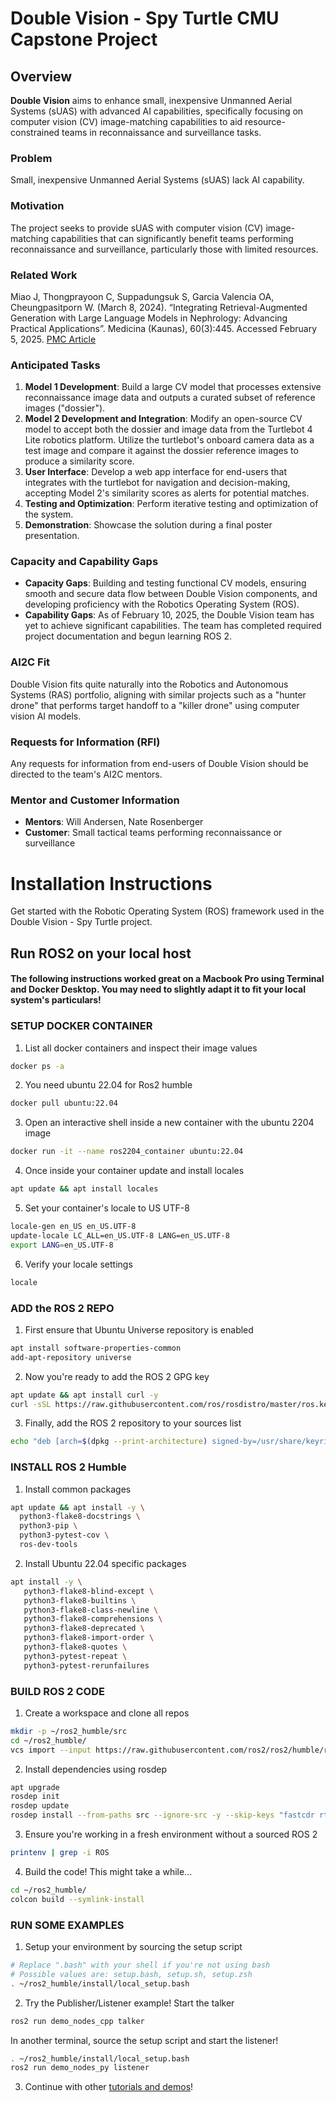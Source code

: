 # Double Vision - Spy Turtle CMU Capstone Project

## Overview

**Double Vision** aims to enhance small, inexpensive Unmanned Aerial Systems (sUAS) with advanced AI capabilities, specifically focusing on computer vision (CV) image-matching capabilities to aid resource-constrained teams in reconnaissance and surveillance tasks.

### Problem

Small, inexpensive Unmanned Aerial Systems (sUAS) lack AI capability.

### Motivation

The project seeks to provide sUAS with computer vision (CV) image-matching capabilities that can significantly benefit teams performing reconnaissance and surveillance, particularly those with limited resources.

### Related Work

Miao J, Thongprayoon C, Suppadungsuk S, Garcia Valencia OA, Cheungpasitporn W. (March 8, 2024). “Integrating Retrieval-Augmented Generation with Large Language Models in Nephrology: Advancing Practical Applications”. Medicina (Kaunas), 60(3):445. Accessed February 5, 2025. [PMC Article](https://pmc.ncbi.nlm.nih.gov/articles/PMC10972059/)

### Anticipated Tasks

1. **Model 1 Development**: Build a large CV model that processes extensive reconnaissance image data and outputs a curated subset of reference images ("dossier").
2. **Model 2 Development and Integration**: Modify an open-source CV model to accept both the dossier and image data from the Turtlebot 4 Lite robotics platform. Utilize the turtlebot's onboard camera data as a test image and compare it against the dossier reference images to produce a similarity score.
3. **User Interface**: Develop a web app interface for end-users that integrates with the turtlebot for navigation and decision-making, accepting Model 2's similarity scores as alerts for potential matches.
4. **Testing and Optimization**: Perform iterative testing and optimization of the system.
5. **Demonstration**: Showcase the solution during a final poster presentation.

### Capacity and Capability Gaps

- **Capacity Gaps**: Building and testing functional CV models, ensuring smooth and secure data flow between Double Vision components, and developing proficiency with the Robotics Operating System (ROS).
- **Capability Gaps**: As of February 10, 2025, the Double Vision team has yet to achieve significant capabilities. The team has completed required project documentation and begun learning ROS 2.

### AI2C Fit

Double Vision fits quite naturally into the Robotics and Autonomous Systems (RAS) portfolio, aligning with similar projects such as a "hunter drone" that performs target handoff to a "killer drone" using computer vision AI models.

### Requests for Information (RFI)

Any requests for information from end-users of Double Vision should be directed to the team's AI2C mentors.

### Mentor and Customer Information

- **Mentors**: Will Andersen, Nate Rosenberger
- **Customer**: Small tactical teams performing reconnaissance or surveillance


# Installation Instructions
Get started with the Robotic Operating System (ROS) framework used in the Double Vision - Spy Turtle project. 

## Run ROS2 on your local host
#### The following instructions worked great on a Macbook Pro using Terminal and Docker Desktop. You may need to slightly adapt it to fit your local system's particulars!

### SETUP DOCKER CONTAINER
1. List all docker containers and inspect their image values
```bash
docker ps -a
```
2. You need ubuntu 22.04 for Ros2 humble
```bash
docker pull ubuntu:22.04
```
3. Open an interactive shell inside a new container with the ubuntu 2204 image
```bash
docker run -it --name ros2204_container ubuntu:22.04
```
4. Once inside your container update and install locales
```bash
apt update && apt install locales
```
5. Set your container's locale to US UTF-8
```bash
locale-gen en_US en_US.UTF-8
update-locale LC_ALL=en_US.UTF-8 LANG=en_US.UTF-8
export LANG=en_US.UTF-8
```
6. Verify your locale settings
```bash
locale
```
### ADD the ROS 2 REPO
1. First ensure that Ubuntu Universe repository is enabled
```bash
apt install software-properties-common
add-apt-repository universe
```
2. Now you're ready to add the ROS 2 GPG key
```bash
apt update && apt install curl -y
curl -sSL https://raw.githubusercontent.com/ros/rosdistro/master/ros.key -o /usr/share/keyrings/ros-archive-keyring.gpg
```
3. Finally, add the ROS 2 repository to your sources list
```bash
echo "deb [arch=$(dpkg --print-architecture) signed-by=/usr/share/keyrings/ros-archive-keyring.gpg] http://packages.ros.org/ros2/ubuntu $(. /etc/os-release && echo $UBUNTU_CODENAME) main" | tee /etc/apt/sources.list.d/ros2.list > /dev/null
```

### INSTALL ROS 2 Humble
1. Install common packages
```bash
apt update && apt install -y \
  python3-flake8-docstrings \
  python3-pip \
  python3-pytest-cov \
  ros-dev-tools
```
2. Install Ubuntu 22.04 specific packages
```bash
apt install -y \
   python3-flake8-blind-except \
   python3-flake8-builtins \
   python3-flake8-class-newline \
   python3-flake8-comprehensions \
   python3-flake8-deprecated \
   python3-flake8-import-order \
   python3-flake8-quotes \
   python3-pytest-repeat \
   python3-pytest-rerunfailures
```

### BUILD ROS 2 CODE
1. Create a workspace and clone all repos
```bash
mkdir -p ~/ros2_humble/src
cd ~/ros2_humble/
vcs import --input https://raw.githubusercontent.com/ros2/ros2/humble/ros2.repos src
```
2. Install dependencies using rosdep
```bash
apt upgrade
rosdep init
rosdep update
rosdep install --from-paths src --ignore-src -y --skip-keys "fastcdr rti-connext-dds-6.0.1 urdfdom_headers"
```
3. Ensure you're working in a fresh environment without a sourced ROS 2
```bash
printenv | grep -i ROS
```
4. Build the code! This might take a while...
```bash
cd ~/ros2_humble/
colcon build --symlink-install
```

### RUN SOME EXAMPLES
1. Setup your environment by sourcing the setup script
```bash
# Replace ".bash" with your shell if you're not using bash
# Possible values are: setup.bash, setup.sh, setup.zsh
. ~/ros2_humble/install/local_setup.bash
```
2. Try the Publisher/Listener example!
Start the talker
```bash
ros2 run demo_nodes_cpp talker
```
In another terminal, source the setup script and start the listener!
```bash
. ~/ros2_humble/install/local_setup.bash
ros2 run demo_nodes_py listener
```
3. Continue with other [tutorials and demos](https://docs.ros.org/en/humble/Tutorials.html)!
